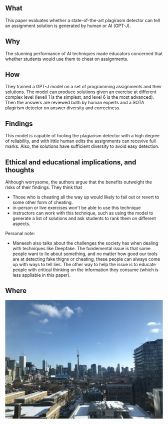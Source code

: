 ## What

This paper evaluates whether a state-of-the-art plagirasm detector can tell an assignment solution is generated by human or AI (GPT-J).

## Why

The stunning performance of AI techniques made educators concerned that whether students would use them to cheat on assignments.

## How

They trained a GPT-J model on a set of programming assignments and their solutions. The model can produce solutions given an exercise at different complex level (levell 1 is the simplest, and level 6 is the most advanced). Then the answers are reviewed both by human experts and a SOTA plagirism detector on answer diversity and correctness.

## Findings

This model is capable of fooling the plagiarism detector with a high degree of reliability, and with little human edits the assignments can recevive full marks. Also, the solutions have sufficient diversity to avoid easy detection.

## Ethical and educational implications, and thoughts

Although worrysome, the authors argue that the benefits outweight the risks of their findings. They think that

- Those who is cheating all the way up would likely to fail out or revert to some other form of cheating.
- in-person or live exercises won't be able to use this technique
- instructors can work with this technique, such as using the model to generate a list of solutions and ask students to rank them on different aspects.

Personal note:

- Maneesh also talks about the challenges the society has when dealing with techniques like Deepfake. The fundemental issue is that some people want to lie about something, and no matter how good our tools are at detecting fake thigns or cheating, these people can always come up with ways to tell lies. The other way to help the issue is to educate people with critical thinking on the information they consume (which is less appliable in this paper).

## Where

![office](office.JPG)
